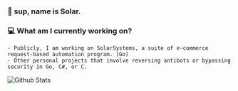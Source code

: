 ### 🤘 sup, name is Solar.

### 💻 What am I currently working on?
    - Publicly, I am working on SolarSystems, a suite of e-commerce request-based automation program. (Go)
    - Other personal projects that involve reversing antibots or bypassing security in Go, C#, or C.
    
![Github Stats](https://github-readme-stats.vercel.app/api?username=i7solar&count_private=true&theme=dracula)

